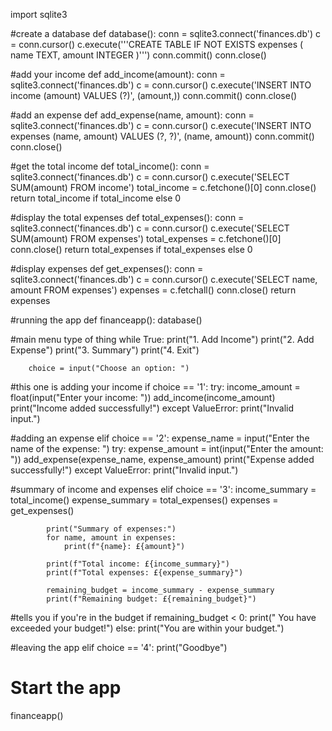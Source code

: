 import sqlite3

#create a database
def database():
    conn = sqlite3.connect('finances.db')
    c = conn.cursor()
    c.execute('''CREATE TABLE IF NOT EXISTS expenses (
                    name TEXT,
                    amount INTEGER
                )''')
    conn.commit()
    conn.close()
    
#add your income
def add_income(amount):
    conn = sqlite3.connect('finances.db')
    c = conn.cursor()
    c.execute('INSERT INTO income (amount) VALUES (?)', (amount,))
    conn.commit()
    conn.close()

#add an expense
def add_expense(name, amount):
    conn = sqlite3.connect('finances.db')
    c = conn.cursor()
    c.execute('INSERT INTO expenses (name, amount) VALUES (?, ?)', (name, amount))
    conn.commit()
    conn.close()

#get the total income
def total_income():
    conn = sqlite3.connect('finances.db')
    c = conn.cursor()
    c.execute('SELECT SUM(amount) FROM income')
    total_income = c.fetchone()[0]
    conn.close()
    return total_income if total_income else 0

#display the total expenses
def total_expenses():
    conn = sqlite3.connect('finances.db')
    c = conn.cursor()
    c.execute('SELECT SUM(amount) FROM expenses')
    total_expenses = c.fetchone()[0]
    conn.close()
    return total_expenses if total_expenses else 0

#display expenses
def get_expenses():
    conn = sqlite3.connect('finances.db')
    c = conn.cursor()
    c.execute('SELECT name, amount FROM expenses')
    expenses = c.fetchall()
    conn.close()
    return expenses

#running the app
def financeapp():
    database()
    
#main menu type of thing
    while True:
        print("1. Add Income")
        print("2. Add Expense")
        print("3. Summary")
        print("4. Exit")

        choice = input("Choose an option: ")

#this one is adding your income
        if choice == '1':
            try:
                income_amount = float(input("Enter your income: "))
                add_income(income_amount)
                print("Income added successfully!")
            except ValueError:
                print("Invalid input.")

#adding an expense
        elif choice == '2':
            expense_name = input("Enter the name of the expense: ")
            try:
                expense_amount = int(input("Enter the amount: "))
                add_expense(expense_name, expense_amount)
                print("Expense added successfully!")
            except ValueError:
                print("Invalid input.")

#summary of income and expenses
        elif choice == '3':
            income_summary = total_income()
            expense_summary = total_expenses()
            expenses = get_expenses()

            print("Summary of expenses:")
            for name, amount in expenses:
                print(f"{name}: £{amount}")

            print(f"Total income: £{income_summary}")
            print(f"Total expenses: £{expense_summary}")

            remaining_budget = income_summary - expense_summary
            print(f"Remaining budget: £{remaining_budget}")
    
#tells you if you're in the budget
            if remaining_budget < 0:
                print(" You have exceeded your budget!")
            else:
                print("You are within your budget.")
                
#leaving the app
        elif choice == '4':
            print("Goodbye")


# Start the app
financeapp()

